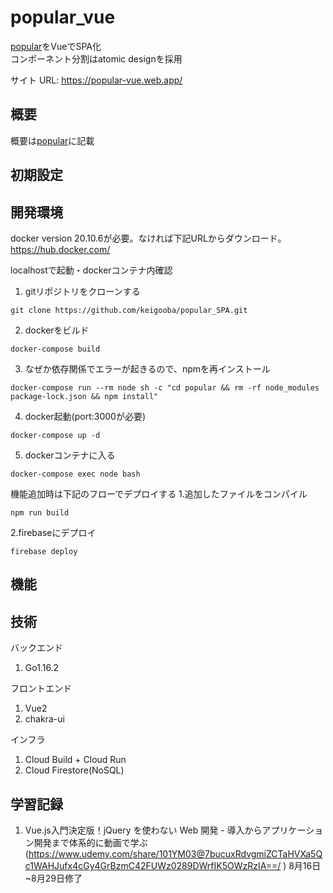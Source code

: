 # popular_vue

[popular](https://github.com/keigooba/popular)をVueでSPA化<br />
コンポーネント分割はatomic designを採用

サイト URL: https://popular-vue.web.app/

## 概要

概要は[popular](https://github.com/keigooba/popular)に記載

## 初期設定

## 開発環境
docker version 20.10.6が必要。なければ下記URLからダウンロード。<br />
https://hub.docker.com/

localhostで起動・dockerコンテナ内確認
1. gitリポジトリをクローンする
```
git clone https://github.com/keigooba/popular_SPA.git
```
2. dockerをビルド
```
docker-compose build
```
3. なぜか依存関係でエラーが起きるので、npmを再インストール
```
docker-compose run --rm node sh -c "cd popular && rm -rf node_modules package-lock.json && npm install"
```
4. docker起動(port:3000が必要)
```
docker-compose up -d
```
5. dockerコンテナに入る
```
docker-compose exec node bash
```

機能追加時は下記のフローでデプロイする
1.追加したファイルをコンパイル
```
npm run build
```
2.firebaseにデプロイ
```
firebase deploy
```

## 機能

## 技術

バックエンド
1. Go1.16.2

フロントエンド
1. Vue2
2. chakra-ui

インフラ
1. Cloud Build + Cloud Run
2. Cloud Firestore(NoSQL)

## 学習記録

1. Vue.js入門決定版！jQuery を使わない Web 開発 - 導入からアプリケーション開発まで体系的に動画で学ぶ (https://www.udemy.com/share/101YM03@7bucuxRdvgmiZCTaHVXa5Qc1WAHJufx4cGy4GrBzmC42FUWz0289DWrfIK5OWzRzIA==/ ) 8月16日~8月29日修了
